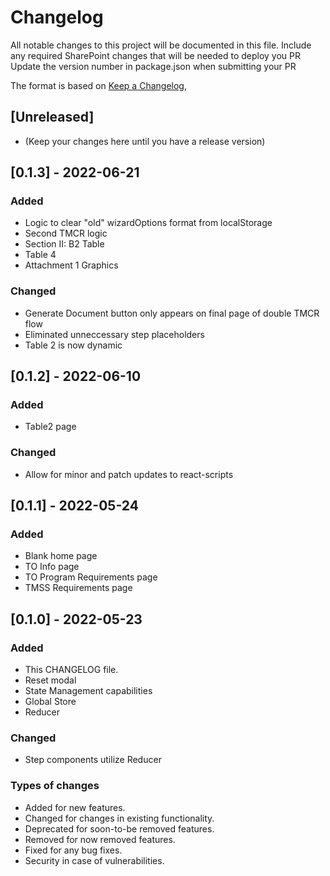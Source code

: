 # Changelog
All notable changes to this project will be documented in this file.
Include any required SharePoint changes that will be needed to deploy you PR
Update the version number in package.json when submitting your PR

The format is based on [Keep a Changelog](https://keepachangelog.com/en/1.0.0/),

## [Unreleased]
- (Keep your changes here until you have a release version)

## [0.1.3] - 2022-06-21
### Added
- Logic to clear "old" wizardOptions format from localStorage
- Second TMCR logic
- Section II: B2 Table
- Table 4
- Attachment 1 Graphics

### Changed
- Generate Document button only appears on final page of double TMCR flow
- Eliminated unneccessary step placeholders
- Table 2 is now dynamic

## [0.1.2] - 2022-06-10
### Added
- Table2 page

### Changed
- Allow for minor and patch updates to react-scripts

## [0.1.1] - 2022-05-24
### Added
- Blank home page
- TO Info page
- TO Program Requirements page
- TMSS Requirements page

## [0.1.0] - 2022-05-23
### Added
- This CHANGELOG file.
- Reset modal
- State Management capabilities
 - Global Store
 - Reducer

### Changed
- Step components utilize Reducer


### Types of changes
- Added for new features.
- Changed for changes in existing functionality.
- Deprecated for soon-to-be removed features.
- Removed for now removed features.
- Fixed for any bug fixes.
- Security in case of vulnerabilities.
